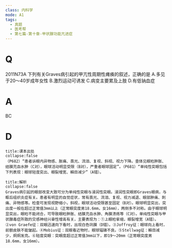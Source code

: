 ```yaml
---
class: 内科学
mode: A1
tags:
  - 真题
  - 医考帮
  - 第七篇-第十章-甲状腺功能亢进症
---
```


# Q
2011N73A 下列有关Graves病引起的甲亢性周期性瘫痪的叙述，正确的是
A.多见于20～40岁成年女性
B.激烈运动可诱发
C.病变主要累及上肢
D.有低钠血症

# A
BC
# D
```ad-note
title:课本出处
collapse:false
（P682）“患者诉眼内异物感、胀痛、畏光、流泪、复视、斜视、视力下降。查体见眼睑肿胀、结膜充血水肿（C对），眼球活动明显受限（B对），严重者眼球固定”。（P681）“单纯性突眼包括下列表现：眼球轻度突出、眼裂增宽、瞬目减少”（A错）。
```

```ad-summary
title:解析
collapse:false
Graves病引起的眼部改变大致可分为单纯性突眼与浸润性突眼。浸润性突眼即Graves眼病，与眶后组织炎症有关。患者有明显的自觉症状，常有畏光、流泪、复视、视力减退、眼部肿痛、刺痛、异物感等。检查可发现视野缩小，斜视，眼球活动受限甚至固定（B对）。眼球明显突出，突出度一般在超过正常值3mm以上（正常眼突度男18.6mm，女16mm），两侧多不对称。由于眼球明显突出，眼睑不能闭合，可导致眼睑肿胀、结膜充血水肿、角膜溃疡等（C对）。单纯性突眼与甲状腺毒症所致的交感神经兴奋性增高有关，主要表现为：①上眼睑挛缩，眼裂增宽（A错）。②von Graefe征：双眼迅速向下看时，出现白色巩膜（D错）。③Joffroy征：眼球向上看时，前额皮肤不能皱起。④Mobius征：双眼看近物时，眼球辐辏不良。⑤Stellwag征：瞬目减少，炯炯发亮。⑥轻度突眼：突眼度超过正常值3mm以下，即19～20mm（正常眼突度男18.6mm，女16mm）。
```

